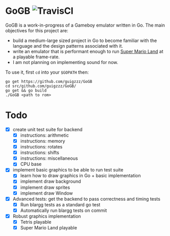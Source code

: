 # GoGB ![TravisCI](https://travis-ci.com/guigzzz/GoGB.svg?branch=master)

GoGB is a work-in-progress of a Gameboy emulator written in Go. The main objectives for this project are:
- build a medium-large sized project in Go to become familiar with the language and the design patterns associated with it.
- write an emulator that is performant enough to run [Super Mario Land](https://en.wikipedia.org/wiki/Super_Mario_Land) at a playable frame-rate.
- I am not planning on implementing sound for now.

To use it, first `cd` into your `$GOPATH` then:
```
go get https://github.com/guigzzz/GoGB
cd src/github.com/guigzzz/GoGB/
go get && go build
./GoGB <path to rom>
```

# Todo
- [x] create unit test suite for backend
    - [x] instructions: arithmetic
    - [x] instructions: memory
    - [x] instructions: rotates
    - [x] instructions: shifts
    - [x] instructions: miscellaneous
    - [x] CPU base
- [x] implement basic graphics to be able to run test suite
    - [x] learn how to draw graphics in Go + basic implementation
    - [x] implement draw background
    - [x] implement draw sprites
    - [x] implement draw Window
- [x] Advanced tests: get the backend to pass correctness and timing tests
    - [x] Run blargg tests as a standard go test
    - [x] Automatically run blargg tests on commit
- [x] Robust graphics implementation
    - [x] Tetris playable
    - [x] Super Mario Land playable
